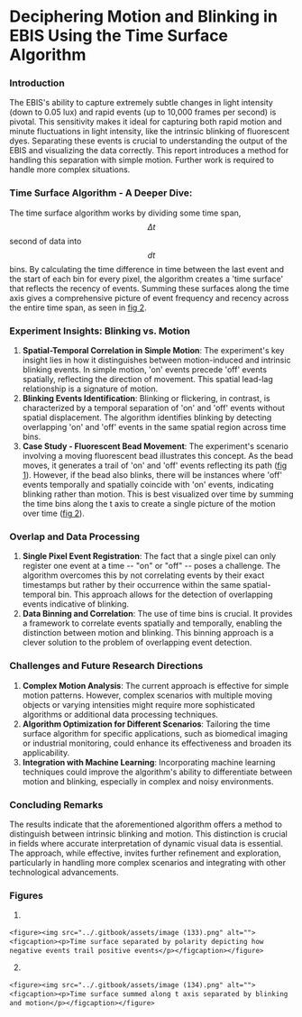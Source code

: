 # Deciphering Motion and Blinking in EBIS Using the Time Surface Algorithm

### **Introduction**

The EBIS's ability to capture extremely subtle changes in light intensity (down to 0.05 lux) and rapid events (up to 10,000 frames per second) is pivotal. This sensitivity makes it ideal for capturing both rapid motion and minute fluctuations in light intensity, like the intrinsic blinking of fluorescent dyes. Separating these events is crucial to understanding the output of the EBIS and visualizing the data correctly. This report introduces a method for handling this separation with simple motion. Further work is required to handle more complex situations.

### **Time Surface Algorithm - A Deeper Dive**:&#x20;

The time surface algorithm works by dividing some time span, $$\Delta{t}$$ second of data into $$dt$$ bins. By calculating the time difference in time between the last event and the start of each bin for every pixel, the algorithm creates a 'time surface' that reflects the recency of events. Summing these surfaces along the time axis gives a comprehensive picture of event frequency and recency across the entire time span, as seen in [fig 2](deciphering-motion-and-blinking-in-ebis-using-the-time-surface-algorithm.md#figures).

### **Experiment Insights: Blinking vs. Motion**

1. **Spatial-Temporal Correlation in Simple Motion**: The experiment's key insight lies in how it distinguishes between motion-induced and intrinsic blinking events. In simple motion, 'on' events precede 'off' events spatially, reflecting the direction of movement. This spatial lead-lag relationship is a signature of motion.
2. **Blinking Events Identification**: Blinking or flickering, in contrast, is characterized by a temporal separation of 'on' and 'off' events without spatial displacement. The algorithm identifies blinking by detecting overlapping 'on' and 'off' events in the same spatial region across time bins.
3. **Case Study - Fluorescent Bead Movement**: The experiment's scenario involving a moving fluorescent bead illustrates this concept. As the bead moves, it generates a trail of 'on' and 'off' events reflecting its path ([fig 1](deciphering-motion-and-blinking-in-ebis-using-the-time-surface-algorithm.md#figures)). However, if the bead also blinks, there will be instances where 'off' events temporally and spatially coincide with 'on' events, indicating blinking rather than motion. This is best visualized over time by summing the time bins along the t axis to create a single picture of the motion over time ([fig 2](deciphering-motion-and-blinking-in-ebis-using-the-time-surface-algorithm.md#figures)).

### **Overlap and Data Processing**

1. **Single Pixel Event Registration**: The fact that a single pixel can only register one event at a time -- "on" or "off" -- poses a challenge. The algorithm overcomes this by not correlating events by their exact timestamps but rather by their occurrence within the same spatial-temporal bin. This approach allows for the detection of overlapping events indicative of blinking.
2. **Data Binning and Correlation**: The use of time bins is crucial. It provides a framework to correlate events spatially and temporally, enabling the distinction between motion and blinking. This binning approach is a clever solution to the problem of overlapping event detection.

### **Challenges and Future Research Directions**

1. **Complex Motion Analysis**: The current approach is effective for simple motion patterns. However, complex scenarios with multiple moving objects or varying intensities might require more sophisticated algorithms or additional data processing techniques.
2. **Algorithm Optimization for Different Scenarios**: Tailoring the time surface algorithm for specific applications, such as biomedical imaging or industrial monitoring, could enhance its effectiveness and broaden its applicability.
3. **Integration with Machine Learning**: Incorporating machine learning techniques could improve the algorithm's ability to differentiate between motion and blinking, especially in complex and noisy environments.

### **Concluding Remarks**

The results indicate that the aforementioned algorithm offers a method to distinguish between intrinsic blinking and motion. This distinction is crucial in fields where accurate interpretation of dynamic visual data is essential. The approach, while effective, invites further refinement and exploration, particularly in handling more complex scenarios and integrating with other technological advancements.

### Figures

1.

    <figure><img src="../.gitbook/assets/image (133).png" alt=""><figcaption><p>Time surface separated by polarity depicting how negative events trail positive events</p></figcaption></figure>


2.

    <figure><img src="../.gitbook/assets/image (134).png" alt=""><figcaption><p>Time surface summed along t axis separated by blinking and motion</p></figcaption></figure>
